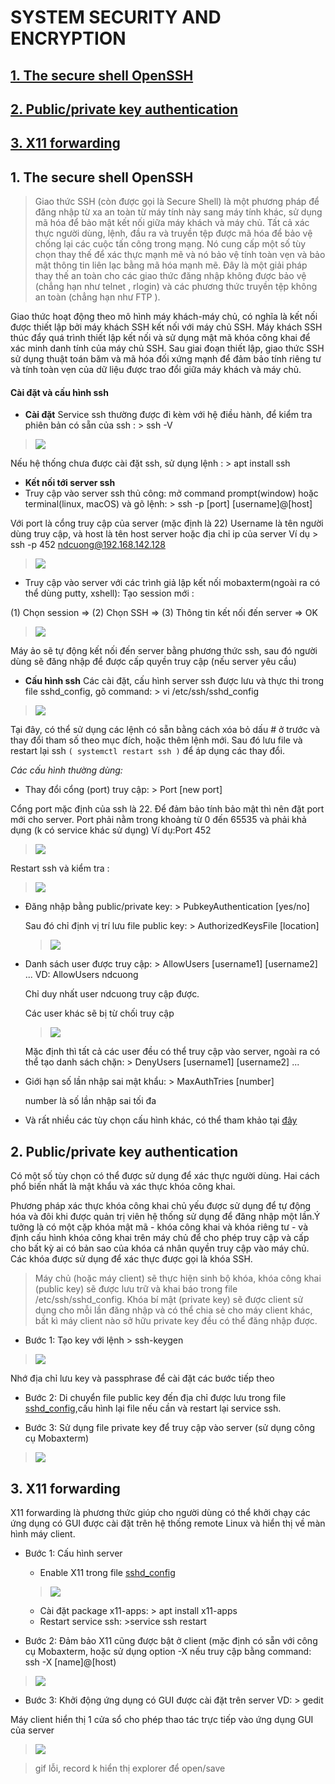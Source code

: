  # SYSTEM SECURITY AND ENCRYPTION
 
 ## [1. The secure shell OpenSSH](#openssh)
 
 ## [2. Public/private key authentication](#key)
 
 ## [3.	X11 forwarding](#x11)

## 1.	The secure shell OpenSSH <a name="openssh"></a>
> Giao thức SSH (còn được gọi là Secure Shell) là một phương pháp để đăng nhập từ xa an toàn từ máy tính này sang máy tính khác, sử dụng mã hóa để bảo mật kết nối giữa máy khách và máy chủ. Tất cả xác thực người dùng, lệnh, đầu ra và truyền tệp được mã hóa để bảo vệ chống lại các cuộc tấn công trong mạng. Nó cung cấp một số tùy chọn thay thế để xác thực mạnh mẽ và nó bảo vệ tính toàn vẹn và bảo mật thông tin liên lạc bằng mã hóa mạnh mẽ. Đây là một giải pháp thay thế an toàn cho các giao thức đăng nhập không được bảo vệ (chẳng hạn như telnet , rlogin) và các phương thức truyền tệp không an toàn (chẳng hạn như FTP ).

Giao thức hoạt động theo mô hình máy khách-máy chủ, có nghĩa là kết nối được thiết lập bởi máy khách SSH kết nối với máy chủ SSH. Máy khách SSH thúc đẩy quá trình thiết lập kết nối và sử dụng mật mã khóa công khai để xác minh danh tính của máy chủ SSH. Sau giai đoạn thiết lập, giao thức SSH sử dụng thuật toán băm và mã hóa đối xứng mạnh để đảm bảo tính riêng tư và tính toàn vẹn của dữ liệu được trao đổi giữa máy khách và máy chủ.
#### Cài đặt và cấu hình ssh
- **Cài đặt**
Service ssh thường được đi kèm với hệ điều hành, để kiểm tra phiên bản có sẵn của ssh : > ssh -V

> ![](./images/report2/sshver.png)

Nếu hệ thống chưa được cài đặt ssh, sử dụng lệnh : > apt install ssh

- **Kết nối tới server ssh**
 - Truy cập vào server ssh thủ công: mở command prompt(window) hoặc terminal(linux, macOS) và gõ lệnh: > ssh -p [port] [username]@[host]

Với port là cổng truy cập của server (mặc định là 22) Username là tên người dùng truy cập, và host là tên host server hoặc địa chỉ ip của server
Ví dụ > ssh -p 452 ndcuong@192.168.142.128

> ![](./images/report2/connectmanually.png)

 - Truy cập vào server với các trình giả lập kết nối mobaxterm(ngoài ra có thể dùng putty, xshell):
Tạo session mới :

(1) Chọn session => (2) Chọn SSH => (3) Thông tin kết nối đến server => OK

> ![](./images/report2/connectssh.png)

Máy ảo sẽ tự động kết nối đến server bằng phương thức ssh, sau đó người dùng sẽ đăng nhập để được cấp quyền truy cập (nếu server yêu cầu)

- **Cấu hình ssh**
 Các cài đặt, cấu hình server ssh được lưu và thực thi trong file sshd_config, gõ command: > vi /etc/ssh/sshd_config<a name="cf"></a>
 
 > ![](./images/report2/configssh1.png)
 
 Tại đây, có thể sử dụng các lệnh có sẵn bằng cách xóa bỏ dấu # ở trước và thay đổi tham số theo mục đích, hoặc thêm lệnh mới. Sau đó lưu file và restart lại ssh `( systemctl restart ssh )` để áp dụng các thay đổi.
 
 *Các cấu hình thường dùng:*
  - Thay đổi cổng (port) truy cập: > Port [new port]
  
  Cổng port mặc định của ssh là 22. Để đảm bảo tính bảo mật thì nên đặt port mới cho server. Port phải nằm trong khoảng từ 0 đến 65535 và phải khả dụng (k có service khác sử dụng)
  Ví dụ:Port 452
  
  > ![](./images/report2/configport.png)
  
  Restart ssh và kiểm tra :
  
  > ![](./images/report2/port.png)
  
  - Đăng nhập bằng public/private key: > PubkeyAuthentication [yes/no]
    
    Sau đó chỉ định vị trí lưu file public key: > AuthorizedKeysFile [location] <a name="pubkey"></a>
    
    > ![](./images/report2/pubkeylocation.png)
    
  - Danh sách user được truy cập: > AllowUsers [username1] [username2] ...
    VD: AllowUsers ndcuong
    
    Chỉ duy nhất user ndcuong truy cập được. 
    
    Các user khác sẽ bị từ chối truy cập
    
    > ![](./images/report2/allowuser.png)
    
    Mặc định thì tất cả các user đều có thể truy cập vào server, ngoài ra có thể tạo danh sách chặn: > DenyUsers [username1] [username2] ...
    
  - Giới hạn số lần nhập sai mật khẩu: > MaxAuthTries [number]
  
    number là số lần nhập sai tối đa
    
  - Và rất nhiều các tùy chọn cấu hình khác, có thể tham khảo tại <a href="https://www.ssh.com/ssh/sshd_config/#authorizedkeysfile-location">đây</a>
  
 
## 2. Public/private key authentication<a name="key"></a>
Có một số tùy chọn có thể được sử dụng để xác thực người dùng. Hai cách phổ biến nhất là mật khẩu và xác thực khóa công khai.

Phương pháp xác thực khóa công khai chủ yếu được sử dụng để tự động hóa và đôi khi được quản trị viên hệ thống sử dụng để đăng nhập một lần.Ý tưởng là có một cặp khóa mật mã - khóa công khai và khóa riêng tư - và định cấu hình khóa công khai trên máy chủ để cho phép truy cập và cấp cho bất kỳ ai có bản sao của khóa cá nhân quyền truy cập vào máy chủ. Các khóa được sử dụng để xác thực được gọi là khóa SSH.

> Máy chủ (hoặc máy client) sẽ thực hiện sinh bộ khóa, khóa công khai (public key) sẽ được lưu trữ và khai báo trong file /etc/ssh/sshd_config. Khóa bí mật (private key) sẽ được client sử dụng cho mỗi lần đăng nhập và có thể chia sẻ cho máy client khác, bất kì máy client nào sở hữu private key đều có thể đăng nhập được.

- Bước 1: Tạo key với lệnh > ssh-keygen

> ![](./images/report2/keygen.png)

Nhớ địa chỉ lưu key và passphrase để cài đặt các bước tiếp theo

- Bước 2: Di chuyển file public key đến địa chỉ được lưu trong file [sshd_config](#pubkey),cấu hình lại file nếu cần và restart lại service ssh.

- Bước 3: Sử dụng file private key để truy cập vào server (sử dụng công cụ Mobaxterm)

> ![](./images/report2/prikey.png)

## 3.	X11 forwarding <a name="x11"></a>
X11 forwarding là phương thức giúp cho người dùng có thể khởi chạy các ứng dụng có GUI được cài đặt trên hệ thống remote Linux và hiển thị về màn hình máy client.
- Bước 1: Cấu hình server
  - Enable X11 trong file [sshd_config](#cf)
  
  > ![](./images/report2/x11cf.png)
  
  - Cài đặt package x11-apps: > apt install x11-apps
  - Restart service ssh: >service ssh restart

- Bước 2: Đảm bảo X11 cũng được bật ở client (mặc định có sẵn với công cụ Mobaxterm, hoặc sử dụng option -X nếu truy cập bằng command: ssh -X [name]@[host)

> ![](./images/report2/x11.png)

- Bước 3: Khởi động ứng dụng có GUI được cài đặt trên server
VD: > gedit

Máy client hiển thị 1 cửa sổ cho phép thao tác trực tiếp vào ứng dụng GUI của server
> ![](./images/report2/gedit.gif)

> gif lỗi, record k hiển thị explorer để open/save
